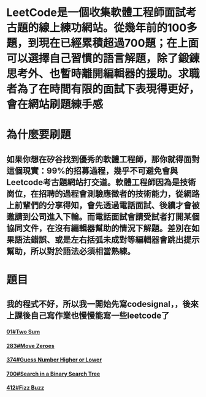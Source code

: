 # LeetCode是一個收集軟體工程師面試考古題的線上練功網站。從幾年前的100多題，到現在已經累積超過700題；在上面可以選擇自己習慣的語言解題，除了鍛鍊思考外、也暫時離開編輯器的援助。求職者為了在時間有限的面試下表現得更好，會在網站刷題練手感

# 為什麼要刷題

## 如果你想在矽谷找到優秀的軟體工程師，那你就得面對這個現實：99%的招募過程，幾乎不可避免會與Leetcode考古題網站打交道。軟體工程師因為是技術崗位，在招聘的過程會測驗應徵者的技術能力，從網路上前輩們的分享得知，會先透過電話面試、後續才會被邀請到公司進入下輪。而電話面試會請受試者打開某個協同文件，在沒有編輯器幫助的情況下解題。差別在如果語法錯誤、或是左右括弧未成對等編輯器會跳出提示幫助，所以對於語法必須相當熟練。

# 題目

## 我的程式不好，所以我一開始先寫codesignal，，後來上課後自己寫作業也慢慢能寫一些leetcode了

#### [01#Two Sum](https://github.com/only980531/python/blob/master/Leetcode/1%23_%20Two%20Sum_06170124.py)

#### [283#Move Zeroes](https://github.com/only980531/python/blob/master/Leetcode/283%23_%20Move%20Zeroes_06170124.py)

#### [374#Guess Number Higher or Lower](https://github.com/only980531/python/blob/master/Leetcode/374%23_%20%20Guess%20Number%20Higher%20or%20Lower_06170124.py)

#### [700#Search in a Binary Search Tree](https://github.com/only980531/python/blob/master/Leetcode/700%23_%20Search%20in%20a%20Binary%20Search%20Tree_06170124.py)

#### [412#Fizz Buzz](https://github.com/only980531/python/blob/master/Leetcode/412%23_%20Fizz%20Buzz_06170124.py)

